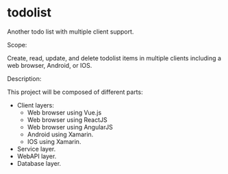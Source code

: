 # todolist
Another todo list with multiple client support.

Scope:

Create, read, update, and delete todolist items in multiple clients including a web browser, Android, or IOS.


Description:

This project will be composed of different parts:
- Client layers:
	- Web browser using Vue.js
	- Web browser using ReactJS
	- Web browser using AngularJS
	- Android using Xamarin.
	- IOS using Xamarin.
- Service layer.
- WebAPI layer.
- Database layer.